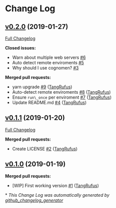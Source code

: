 # Change Log

## [v0.2.0](https://github.com/ItinerisLtd/cognomen/tree/v0.2.0) (2019-01-27)
[Full Changelog](https://github.com/ItinerisLtd/cognomen/compare/v0.1.1...v0.2.0)

**Closed issues:**

- Warn about multiple web servers [\#6](https://github.com/ItinerisLtd/cognomen/issues/6)
- Auto detect remote enviroments [\#5](https://github.com/ItinerisLtd/cognomen/issues/5)
- Why should I use cognomen? [\#3](https://github.com/ItinerisLtd/cognomen/issues/3)

**Merged pull requests:**

- yarn upgrade [\#9](https://github.com/ItinerisLtd/cognomen/pull/9) ([TangRufus](https://github.com/TangRufus))
- Auto-detect remote enviroments [\#8](https://github.com/ItinerisLtd/cognomen/pull/8) ([TangRufus](https://github.com/TangRufus))
- Ensure `run\_once` per enviroment [\#7](https://github.com/ItinerisLtd/cognomen/pull/7) ([TangRufus](https://github.com/TangRufus))
- Update README.md [\#4](https://github.com/ItinerisLtd/cognomen/pull/4) ([TangRufus](https://github.com/TangRufus))

## [v0.1.1](https://github.com/ItinerisLtd/cognomen/tree/v0.1.1) (2019-01-20)
[Full Changelog](https://github.com/ItinerisLtd/cognomen/compare/v0.1.0...v0.1.1)

**Merged pull requests:**

- Create LICENSE [\#2](https://github.com/ItinerisLtd/cognomen/pull/2) ([TangRufus](https://github.com/TangRufus))

## [v0.1.0](https://github.com/ItinerisLtd/cognomen/tree/v0.1.0) (2019-01-19)
**Merged pull requests:**

- \[WIP\] First working version [\#1](https://github.com/ItinerisLtd/cognomen/pull/1) ([TangRufus](https://github.com/TangRufus))



\* *This Change Log was automatically generated by [github_changelog_generator](https://github.com/skywinder/Github-Changelog-Generator)*